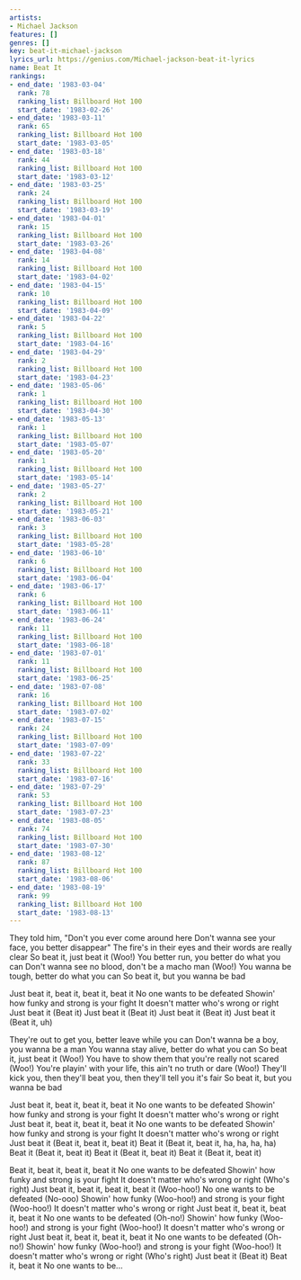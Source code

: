 ```yaml
---
artists:
- Michael Jackson
features: []
genres: []
key: beat-it-michael-jackson
lyrics_url: https://genius.com/Michael-jackson-beat-it-lyrics
name: Beat It
rankings:
- end_date: '1983-03-04'
  rank: 78
  ranking_list: Billboard Hot 100
  start_date: '1983-02-26'
- end_date: '1983-03-11'
  rank: 65
  ranking_list: Billboard Hot 100
  start_date: '1983-03-05'
- end_date: '1983-03-18'
  rank: 44
  ranking_list: Billboard Hot 100
  start_date: '1983-03-12'
- end_date: '1983-03-25'
  rank: 24
  ranking_list: Billboard Hot 100
  start_date: '1983-03-19'
- end_date: '1983-04-01'
  rank: 15
  ranking_list: Billboard Hot 100
  start_date: '1983-03-26'
- end_date: '1983-04-08'
  rank: 14
  ranking_list: Billboard Hot 100
  start_date: '1983-04-02'
- end_date: '1983-04-15'
  rank: 10
  ranking_list: Billboard Hot 100
  start_date: '1983-04-09'
- end_date: '1983-04-22'
  rank: 5
  ranking_list: Billboard Hot 100
  start_date: '1983-04-16'
- end_date: '1983-04-29'
  rank: 2
  ranking_list: Billboard Hot 100
  start_date: '1983-04-23'
- end_date: '1983-05-06'
  rank: 1
  ranking_list: Billboard Hot 100
  start_date: '1983-04-30'
- end_date: '1983-05-13'
  rank: 1
  ranking_list: Billboard Hot 100
  start_date: '1983-05-07'
- end_date: '1983-05-20'
  rank: 1
  ranking_list: Billboard Hot 100
  start_date: '1983-05-14'
- end_date: '1983-05-27'
  rank: 2
  ranking_list: Billboard Hot 100
  start_date: '1983-05-21'
- end_date: '1983-06-03'
  rank: 3
  ranking_list: Billboard Hot 100
  start_date: '1983-05-28'
- end_date: '1983-06-10'
  rank: 6
  ranking_list: Billboard Hot 100
  start_date: '1983-06-04'
- end_date: '1983-06-17'
  rank: 6
  ranking_list: Billboard Hot 100
  start_date: '1983-06-11'
- end_date: '1983-06-24'
  rank: 11
  ranking_list: Billboard Hot 100
  start_date: '1983-06-18'
- end_date: '1983-07-01'
  rank: 11
  ranking_list: Billboard Hot 100
  start_date: '1983-06-25'
- end_date: '1983-07-08'
  rank: 16
  ranking_list: Billboard Hot 100
  start_date: '1983-07-02'
- end_date: '1983-07-15'
  rank: 24
  ranking_list: Billboard Hot 100
  start_date: '1983-07-09'
- end_date: '1983-07-22'
  rank: 33
  ranking_list: Billboard Hot 100
  start_date: '1983-07-16'
- end_date: '1983-07-29'
  rank: 53
  ranking_list: Billboard Hot 100
  start_date: '1983-07-23'
- end_date: '1983-08-05'
  rank: 74
  ranking_list: Billboard Hot 100
  start_date: '1983-07-30'
- end_date: '1983-08-12'
  rank: 87
  ranking_list: Billboard Hot 100
  start_date: '1983-08-06'
- end_date: '1983-08-19'
  rank: 99
  ranking_list: Billboard Hot 100
  start_date: '1983-08-13'
---
```

They told him, "Don't you ever come around here
Don't wanna see your face, you better disappear"
The fire's in their eyes and their words are really clear
So beat it, just beat it (Woo!)
You better run, you better do what you can
Don't wanna see no blood, don't be a macho man (Woo!)
You wanna be tough, better do what you can
So beat it, but you wanna be bad


Just beat it, beat it, beat it, beat it
No one wants to be defeated
Showin' how funky and strong is your fight
It doesn't matter who's wrong or right
Just beat it (Beat it)
Just beat it (Beat it)
Just beat it (Beat it)
Just beat it (Beat it, uh)


They're out to get you, better leave while you can
Don't wanna be a boy, you wanna be a man
You wanna stay alive, better do what you can
So beat it, just beat it (Woo!)
You have to show them that you're really not scared (Woo!)
You're playin' with your life, this ain't no truth or dare
(Woo!)
They'll kick you, then they'll beat you, then they'll tell you it's fair
So beat it, but you wanna be bad


Just beat it, beat it, beat it, beat it
No one wants to be defeated
Showin' how funky and strong is your fight
It doesn't matter who's wrong or right
Just beat it, beat it, beat it, beat it
No one wants to be defeated
Showin' how funky and strong is your fight
It doesn't matter who's wrong or right
Just beat it (Beat it, beat it, beat it)
Beat it (Beat it, beat it, ha, ha, ha, ha)
Beat it (Beat it, beat it)
Beat it (Beat it, beat it)
Beat it (Beat it, beat it)




Beat it, beat it, beat it, beat it
No one wants to be defeated
Showin' how funky and strong is your fight
It doesn't matter who's wrong or right (Who's right)
Just beat it, beat it, beat it, beat it (Woo-hoo!)
No one wants to be defeated (No-ooo)
Showin' how funky (Woo-hoo!) and strong is your fight (Woo-hoo!)
It doesn't matter who's wrong or right
Just beat it, beat it, beat it, beat it
No one wants to be defeated (Oh-no!)
Showin' how funky (Woo-hoo!) and strong is your fight (Woo-hoo!)
It doesn't matter who's wrong or right
Just beat it, beat it, beat it, beat it
No one wants to be defeated (Oh-no!)
Showin' how funky (Woo-hoo!) and strong is your fight (Woo-hoo!)
It doesn't matter who's wrong or right (Who's right)
Just beat it (Beat it)
Beat it, beat it
No one wants to be...
